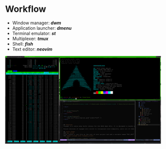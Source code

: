 # Workflow
* Window manager: ***dwm***
* Application launcher: ***dmenu***
* Terminal emulator: ***st***
* Multiplexer: ***tmux***
* Shell: ***fish***
* Text editor: ***neovim***

<div> <img src=based.png> </img> </div>
